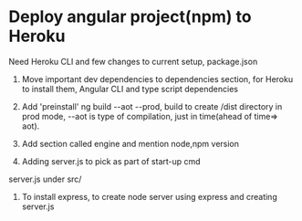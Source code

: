 # Deploy angular project(npm) to Heroku

Need Heroku CLI and few changes to current setup,
package.json 
1. Move important dev dependencies to dependencies section, for Heroku to install them, Angular CLI and type script dependencies

2. Add 'preinstall' ng build --aot --prod, build to create /dist directory in prod mode, --aot is type of compilation, just in time(ahead of time=> aot).

3. Add section called engine and mention node,npm version

4. Adding server.js to pick as part of start-up cmd

server.js under src/
1. To install express, to create node server using express and creating server.js 
